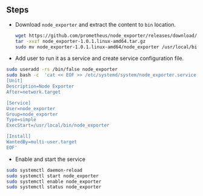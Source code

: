 ## Steps

- Download `node_exporter` and extract the content to `bin` location.
  
  ```sh
  wget https://github.com/prometheus/node_exporter/releases/download/v1.0.1/node_exporter-1.0.1.linux-amd64.tar.gz
  tar -xvzf node_exporter-1.0.1.linux-amd64.tar.gz
  sudo mv node_exporter-1.0.1.linux-amd64/node_exporter /usr/local/bin/
  
  ```
 
- Add user to run it as a service and create service configuration file.

```sh
sudo useradd -rs /bin/false node_exporter
sudo bash -c  'cat << EOF >> /etc/systemd/system/node_exporter.service
[Unit]
Description=Node Exporter
After=network.target

[Service]
User=node_exporter
Group=node_exporter
Type=simple
ExecStart=/usr/local/bin/node_exporter

[Install]
WantedBy=multi-user.target
EOF'

```

- Enable and start the service

```sh
sudo systemctl daemon-reload
sudo systemctl start node_exporter
sudo systemctl enable node_exporter
sudo systemctl status node_exporter
```
